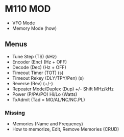 # M110 MOD

- VFO Mode
- Memory Mode (how)

## Menus

- Tune Step (TS) (kHz)
- Encoder (Enc) (Hz + OFF)
- Decode (Dec) (Hz + OFF)
- Timeout Timer (TOT) (s)
- Timeout Rekey (DLY/TPY/Pen) (s)
- Reverse (Rev) (+/-)
- Repeater Mode/Duplex (Dup) +/- Shift MHz/kHz
- Power (P/PA/PO) Hi/Lo (Watts)
- TxAdmit (Tad = MO/AL/NC/NC.PL)

### Missing
- Memories (Name and Frequency)
- How to memorize, Edit, Remove Memories (CRUD)
